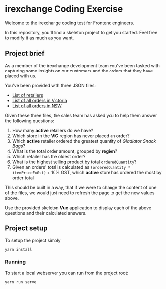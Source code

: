 # irexchange Coding Exercise

Welcome to the irexchange coding test for Frontend engineers.

In this repository, you'll find a skeleton project to get you started. Feel free to modify it as much as you want.

## Project brief

As a member of the irexchange development team you've been tasked with capturing some insights on our customers and the orders that they have placed with us.

You've been provided with three JSON files:

 * [List of retailers](https://s3-ap-southeast-2.amazonaws.com/coding-exercise.irexchange.com/retailers.json)
 * [List of all orders in Victoria](https://s3-ap-southeast-2.amazonaws.com/coding-exercise.irexchange.com/vic/orders.json)
 * [List of all orders in NSW](https://s3-ap-southeast-2.amazonaws.com/coding-exercise.irexchange.com/nsw/orders.json)

Given these three files, the sales team has asked you to help them answer the following questions:

 1. How many **active** retailers do we have?
 1. Which store in the **VIC** region has never placed an order?
 1. Which **active** retailer ordered the greatest quantity of *Gladiator Snack Bags*?
 1. What is the total order amount, grouped by **region**?
 1. Which retailer has the oldest order?
 1. What is the highest selling product by total `orderedQuantity`?
 1. Given an orders' total is calculated as `(orderedQuantity * itemPriceExGst)` + 10% GST, which **active** store has ordered the most by order total

This should be built in a way, that if we were to change the content of one of the files, we would just need to refresh the page to get the new values above.

Use the provided skeleton **Vue** application to display each of the above questions and their calculated answers.

## Project setup
To setup the project simply
```
yarn install
```

### Running
To start a local webserver you can run from the project root:

```
yarn run serve
```
